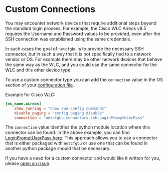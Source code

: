 # Custom Connections
You may encounter network devices that require additional steps beyond the
standard login process.  For example, the Cisco WLC Aireos v8.5 requires the
Username and Password values to be provided, even after the SSH connection was
established using the same credentials.

In such cases the goal of `netcfgbu` is to provide the necessary SSH connector,
but in such a way that it is not specifically tied to a network vendor or OS.
For example there may be other network devices that behave the same way as the
WLC, and you could use the same connector for the WLC and this other device
type.

To use a custom connector type you can add the `connection` value in
the OS section of your [configuration file](configuration-file.md).

Example for Cisco WLC:
```toml
[os_name.aireos]
    show_running = "show run-config commands"
    disable_paging = "config paging disable"
    connection = "netcfgbu.connectors.ssh.LoginPromptUserPass"
```

The `connection` value identifies the python module location where this
connector can be found. In the above example, you can find
[LoginPromptUserPass here](../netcfgbu/connectors/ssh.py). This approach
allows you to use a connector that is either packaged with `netcfgbu` or use
one that can be found in another python package should that be necessary.

If you have a need for a custom connector and would like it written for you,
please [open an issue](https://github.com/jeremyschulman/netcfgbu/issues).